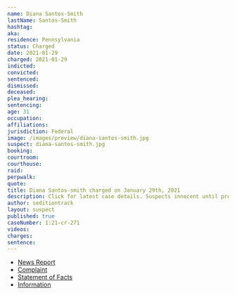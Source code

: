 ```yaml
---
name: Diana Santos-Smith
lastName: Santos-Smith
hashtag:
aka:
residence: Pennsylvania
status: Charged
date: 2021-01-29
charged: 2021-01-29
indicted:
convicted: 
sentenced: 
dismissed: 
deceased:
plea_hearing:
sentencing:
age: 31
occupation:
affiliations:
jurisdiction: Federal
image: /images/preview/diana-santos-smith.jpg
suspect: diana-santos-smith.jpg
booking:
courtroom:
courthouse:
raid:
perpwalk:
quote:
title: Diana Santos-smith charged on January 29th, 2021
description: Click for latest case details. Suspects innocent until proven guilty.
author: seditiontrack
layout: suspect
published: true
caseNumber: 1:21-cr-271
videos:
charges:
sentence:
---
```

- [News Report](https://www.mcall.com/news/police/mc-nws-pennsylvania-women-charged-in-capitol-siege-20210130-zsgjdrfdibgpboyuatcphtlaxq-story.html)
- [Complaint](https://www.justice.gov/opa/page/file/1362581/download)
- [Statement of Facts](https://www.justice.gov/opa/page/file/1362581/download)
- [Information](https://www.justice.gov/usao-dc/case-multi-defendant/file/1383076/download)
